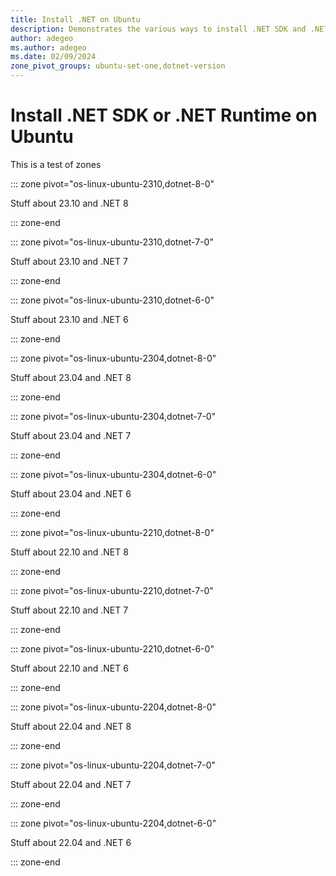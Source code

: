 ```yaml
---
title: Install .NET on Ubuntu
description: Demonstrates the various ways to install .NET SDK and .NET Runtime on Ubuntu
author: adegeo
ms.author: adegeo
ms.date: 02/09/2024
zone_pivot_groups: ubuntu-set-one,dotnet-version
---
```


# Install .NET SDK or .NET Runtime on Ubuntu

This is a test of zones

::: zone pivot="os-linux-ubuntu-2310,dotnet-8-0"

Stuff about 23.10 and .NET 8

::: zone-end

::: zone pivot="os-linux-ubuntu-2310,dotnet-7-0"

Stuff about 23.10 and .NET 7

::: zone-end

::: zone pivot="os-linux-ubuntu-2310,dotnet-6-0"

Stuff about 23.10 and .NET 6

::: zone-end

::: zone pivot="os-linux-ubuntu-2304,dotnet-8-0"

Stuff about 23.04 and .NET 8

::: zone-end

::: zone pivot="os-linux-ubuntu-2304,dotnet-7-0"

Stuff about 23.04 and .NET 7

::: zone-end

::: zone pivot="os-linux-ubuntu-2304,dotnet-6-0"

Stuff about 23.04 and .NET 6

::: zone-end

::: zone pivot="os-linux-ubuntu-2210,dotnet-8-0"

Stuff about 22.10 and .NET 8

::: zone-end

::: zone pivot="os-linux-ubuntu-2210,dotnet-7-0"

Stuff about 22.10 and .NET 7

::: zone-end

::: zone pivot="os-linux-ubuntu-2210,dotnet-6-0"

Stuff about 22.10 and .NET 6

::: zone-end

::: zone pivot="os-linux-ubuntu-2204,dotnet-8-0"

Stuff about 22.04 and .NET 8

::: zone-end

::: zone pivot="os-linux-ubuntu-2204,dotnet-7-0"

Stuff about 22.04 and .NET 7

::: zone-end

::: zone pivot="os-linux-ubuntu-2204,dotnet-6-0"

Stuff about 22.04 and .NET 6

::: zone-end
